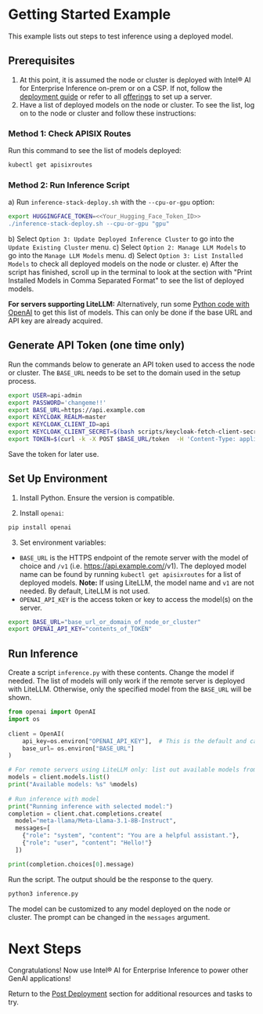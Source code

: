 # Getting Started Example

This example lists out steps to test inference using a deployed model.

## Prerequisites

1. At this point, it is assumed the node or cluster is deployed with Intel® AI for Enterprise Inference on-prem or on a CSP. If not, follow the [deployment guide](./README.md) or refer to all [offerings](http://www.intel.com/content/www/us/en/developer/topic-technology/artificial-intelligence/enterprise-inference.html) to set up a server.  
2. Have a list of deployed models on the node or cluster. To see the list, log on to the node or cluster and follow these instructions:

### Method 1: Check APISIX Routes
  Run this command to see the list of models deployed:
  ```bash
  kubectl get apisixroutes
  ```

### Method 2: Run Inference Script
  a) Run `inference-stack-deploy.sh` with the `--cpu-or-gpu` option:
  ```bash
  export HUGGINGFACE_TOKEN=<<Your_Hugging_Face_Token_ID>>
  ./inference-stack-deploy.sh --cpu-or-gpu "gpu"
  ``` 
  b) Select `Option 3: Update Deployed Inference Cluster` to go into the `Update Existing Cluster` menu. 
  c) Select `Option 2: Manage LLM Models` to go into the `Manage LLM Models` menu. 
  d) Select `Option 3: List Installed Models` to check all deployed models on the node or cluster. 
  e) After the script has finished, scroll up in the terminal to look at the section with "Print Installed Models in Comma Separated Format" to see the list of deployed models. 

  **For servers supporting LiteLLM:** Alternatively, run some [Python code with OpenAI](#optional-for-litellm-only-check-list-of-deployed-models) to get this list of models. This can only be done if the base URL and API key are already acquired.

## Generate API Token (one time only)
Run the commands below to generate an API token used to access the node or cluster. The `BASE_URL` needs to be set to the domain used in the setup process.

```bash
export USER=api-admin
export PASSWORD='changeme!!'
export BASE_URL=https://api.example.com
export KEYCLOAK_REALM=master
export KEYCLOAK_CLIENT_ID=api
export KEYCLOAK_CLIENT_SECRET=$(bash scripts/keycloak-fetch-client-secret.sh api.example.com api-admin 'changeme!!' api | awk -F': ' '/Client secret:/ {print $2}')
export TOKEN=$(curl -k -X POST $BASE_URL/token  -H 'Content-Type: application/x-www-form-urlencoded' -d "grant_type=client_credentials&client_id=${KEYCLOAK_CLIENT_ID}&client_secret=${KEYCLOAK_CLIENT_SECRET}" | jq -r .access_token)
```

Save the token for later use.

## Set Up Environment
1. Install Python. Ensure the version is compatible.

2. Install `openai`:
```bash
pip install openai
```

3. Set environment variables:
- `BASE_URL` is the HTTPS endpoint of the remote server with the model of choice and `/v1` (i.e. https://api.example.com/<deployed-model-name>/v1). The deployed model name can be found by running `kubectl get apisixroutes` for a list of deployed models. **Note:** If using LiteLLM, the model name and `v1` are not needed. By default, LiteLLM is not used.
- `OPENAI_API_KEY` is the access token or key to access the model(s) on the server.

```bash
export BASE_URL="base_url_or_domain_of_node_or_cluster"
export OPENAI_API_KEY="contents_of_TOKEN"
```

## Run Inference 
Create a script `inference.py` with these contents. Change the model if needed. The list of models will only work if the remote server is deployed with LiteLLM. Otherwise, only the specified model from the `BASE_URL` will be shown.
```python
from openai import OpenAI
import os
 
client = OpenAI(
    api_key=os.environ["OPENAI_API_KEY"],  # This is the default and can be omitted
    base_url= os.environ["BASE_URL"]
)

# For remote servers using LiteLLM only: list out available models from endpoint
models = client.models.list()
print("Available models: %s" %models)
 
# Run inference with model
print("Running inference with selected model:")
completion = client.chat.completions.create(
  model="meta-llama/Meta-Llama-3.1-8B-Instruct",
  messages=[
    {"role": "system", "content": "You are a helpful assistant."},
    {"role": "user", "content": "Hello!"}
  ])

print(completion.choices[0].message)
```

Run the script. The output should be the response to the query.
```bash
python3 inference.py
```

The model can be customized to any model deployed on the node or cluster. The prompt can be changed in the `messages` argument.

# Next Steps
Congratulations! Now use Intel® AI for Enterprise Inference to power other GenAI applications! 

Return to the [Post Deployment](./README.md#post-deployment) section for additional resources and tasks to try.
